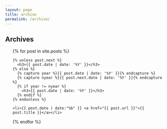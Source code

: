 ```yaml
---
layout: page
title: archive
permalink: /archive/
---
```


<h2>Archives</h2>
<ul>
  {% for post in site.posts %}

    {% unless post.next %}
      <h3>{{ post.date | date: '%Y' }}</h3>
    {% else %}
      {% capture year %}{{ post.date | date: '%Y' }}{% endcapture %}
      {% capture nyear %}{{ post.next.date | date: '%Y' }}{% endcapture %}
      {% if year != nyear %}
        <h3>{{ post.date | date: '%Y' }}</h3>
      {% endif %}
    {% endunless %}

    <li>{{ post.date | date:"%b" }} <a href="{{ post.url }}">{{ post.title }}</a></li>
  {% endfor %}
</ul>